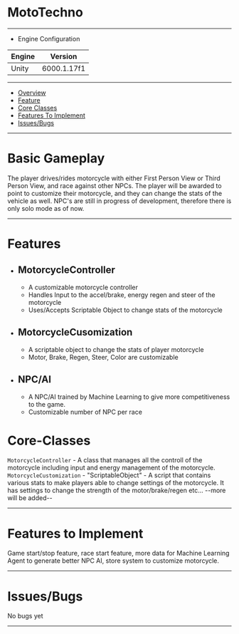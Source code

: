 # MotoTechno

---

* Engine Configuration

|Engine|Version|
|------|-------|
|Unity| 6000.1.17f1|

---

- [Overview](#Overview)
- [Feature](#Feature)
- [Core Classes](#Core-Classes)
- [Features To Implement](#Features-To-Implement)
- [Issues/Bugs](#Issues/Bugs)

---

# Basic Gameplay 
The player drives/rides motorcycle with either First Person View or Third Person View, and race against other NPCs. The player will be awarded to point to customize their motorcycle, and they can change the stats of the vehicle as well.
NPC's are still in progress of development, therefore there is only solo mode as of now.

---

# Features
- ## MotorcycleController
  - A customizable motorcycle controller
  - Handles Input to the accel/brake, energy regen and steer of the motorcycle
  - Uses/Accepts Scriptable Object to change stats of the motorcycle
    
- ## MotorcycleCusomization
  - A scriptable object to change the stats of player motorcycle
  - Motor, Brake, Regen, Steer, Color are customizable

- ## NPC/AI
  - A NPC/AI trained by Machine Learning to give more competitiveness to the game.
  - Customizable number of NPC per race 

# Core-Classes
```MotorcycleController``` - A class that manages all the controll of the motorcycle including input and energy management of the motorcycle.
```MotorcycleCustomization``` - "ScriptableObject" - A script that contains various stats to make players able to change settings of the motorcycle. It has settings to change the strength of the motor/brake/regen etc...
--more will be added--

---

# Features to Implement
Game start/stop feature, race start feature, more data for Machine Learning Agent to generate better NPC AI, store system to customize motorcycle.

---

# Issues/Bugs
No bugs yet

---


